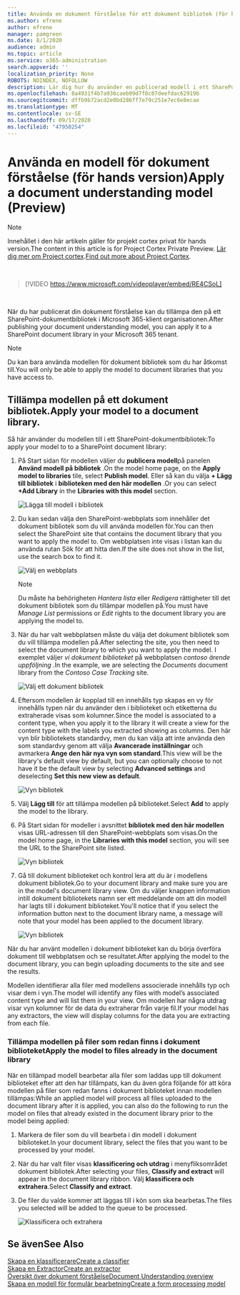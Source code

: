 ```yaml
---
title: Använda en dokument förståelse för ett dokument bibliotek (för hands version)
ms.author: efrene
author: efrene
manager: pamgreen
ms.date: 8/1/2020
audience: admin
ms.topic: article
ms.service: o365-administration
search.appverid: ''
localization_priority: None
ROBOTS: NOINDEX, NOFOLLOW
description: Lär dig hur du använder en publicerad modell i ett SharePoint-dokumentbibliotek.
ms.openlocfilehash: 8a4931f4b7a936caeb99d7f8c07deefdac62919b
ms.sourcegitcommit: dffb9b72acd2e0bd286ff7e79c251e7ec6e8ecae
ms.translationtype: MT
ms.contentlocale: sv-SE
ms.lasthandoff: 09/17/2020
ms.locfileid: "47950254"
---
```

# <a name="apply-a-document-understanding-model-preview"></a><span data-ttu-id="b2b45-103">Använda en modell för dokument förståelse (för hands version)</span><span class="sxs-lookup"><span data-stu-id="b2b45-103">Apply a document understanding model (Preview)</span></span>

> [!Note] 
> <span data-ttu-id="b2b45-104">Innehållet i den här artikeln gäller för projekt cortex privat för hands version.</span><span class="sxs-lookup"><span data-stu-id="b2b45-104">The content in this article is for Project Cortex Private Preview.</span></span> <span data-ttu-id="b2b45-105">[Lär dig mer om Project cortex](https://aka.ms/projectcortex).</span><span class="sxs-lookup"><span data-stu-id="b2b45-105">[Find out more about Project Cortex](https://aka.ms/projectcortex).</span></span>

</br>

> [!VIDEO https://www.microsoft.com/videoplayer/embed/RE4CSoL]

</br>

<span data-ttu-id="b2b45-106">När du har publicerat din dokument förståelse kan du tillämpa den på ett SharePoint-dokumentbibliotek i Microsoft 365-klient organisationen.</span><span class="sxs-lookup"><span data-stu-id="b2b45-106">After publishing your document understanding model, you can apply it to a SharePoint document library in your Microsoft 365 tenant.</span></span>

> [!Note]
> <span data-ttu-id="b2b45-107">Du kan bara använda modellen för dokument bibliotek som du har åtkomst till.</span><span class="sxs-lookup"><span data-stu-id="b2b45-107">You will only be able to apply the model to document libraries that you have access to.</span></span>


## <a name="apply-your-model-to-a-document-library"></a><span data-ttu-id="b2b45-108">Tillämpa modellen på ett dokument bibliotek.</span><span class="sxs-lookup"><span data-stu-id="b2b45-108">Apply your model to a document library.</span></span>

<span data-ttu-id="b2b45-109">Så här använder du modellen till i ett SharePoint-dokumentbibliotek:</span><span class="sxs-lookup"><span data-stu-id="b2b45-109">To apply your model to to a SharePoint document library:</span></span>

1. <span data-ttu-id="b2b45-110">På Start sidan för modellen väljer du **publicera modell**på panelen **Använd modell på bibliotek** .</span><span class="sxs-lookup"><span data-stu-id="b2b45-110">On the model home page, on the **Apply model to libraries** tile, select **Publish model**.</span></span> <span data-ttu-id="b2b45-111">Eller så kan du välja  **+ Lägg till bibliotek** i **biblioteken med den här modellen** .</span><span class="sxs-lookup"><span data-stu-id="b2b45-111">Or you can  select  **+Add Library** in the **Libraries with this model** section.</span></span> </br>

    ![Lägga till modell i bibliotek](../media/content-understanding/apply-to-library.png)</br>

2. <span data-ttu-id="b2b45-113">Du kan sedan välja den SharePoint-webbplats som innehåller det dokument bibliotek som du vill använda modellen för.</span><span class="sxs-lookup"><span data-stu-id="b2b45-113">You can then select the SharePoint site that contains the document library that you want to apply the model to.</span></span> <span data-ttu-id="b2b45-114">Om webbplatsen inte visas i listan kan du använda rutan Sök för att hitta den.</span><span class="sxs-lookup"><span data-stu-id="b2b45-114">If the site does not show in the list, use the search box to find it.</span></span></br>

    ![Välj en webbplats](../media/content-understanding/site-search.png)</br>

    > [!Note]
    > <span data-ttu-id="b2b45-116">Du måste ha behörigheten *Hantera lista* eller *Redigera* rättigheter till det dokument bibliotek som du tillämpar modellen på.</span><span class="sxs-lookup"><span data-stu-id="b2b45-116">You must have *Manage List* permissions or *Edit* rights to the document library you are applying the model to.</span></span></br>

3. <span data-ttu-id="b2b45-117">När du har valt webbplatsen måste du välja det dokument bibliotek som du vill tillämpa modellen på.</span><span class="sxs-lookup"><span data-stu-id="b2b45-117">After selecting the site, you then need to select the document library to which you want to apply the model.</span></span> <span data-ttu-id="b2b45-118">I exemplet väljer *vi dokument biblioteket* på webbplatsen *contoso ärende uppföljning* .</span><span class="sxs-lookup"><span data-stu-id="b2b45-118">In the example, we are selecting the *Documents* document library from the *Contoso Case Tracking* site.</span></span></br>

    ![Välj ett dokument bibliotek](../media/content-understanding/select-doc-library.png)</br>

4. <span data-ttu-id="b2b45-120">Eftersom modellen är kopplad till en innehålls typ skapas en vy för innehålls typen när du använder den i biblioteket och etiketterna du extraherade visas som kolumner.</span><span class="sxs-lookup"><span data-stu-id="b2b45-120">Since the model is associated to a content type, when you apply it to the library it will create a view for the content type with the labels you extracted showing as columns.</span></span> <span data-ttu-id="b2b45-121">Den här vyn blir bibliotekets standardvy, men du kan välja att inte använda den som standardvy genom att välja **Avancerade inställningar** och avmarkera **Ange den här nya vyn som standard**.</span><span class="sxs-lookup"><span data-stu-id="b2b45-121">This view will be the library's default view by default, but you can optionally choose to not have it be the default view by selecting **Advanced settings** and deselecting **Set this new view as default**.</span></span></br>

    ![Vyn bibliotek](../media/content-understanding/library-view.png)</br>

5. <span data-ttu-id="b2b45-123">Välj **Lägg till** för att tillämpa modellen på biblioteket.</span><span class="sxs-lookup"><span data-stu-id="b2b45-123">Select **Add** to apply the model to the library.</span></span> 
6. <span data-ttu-id="b2b45-124">På Start sidan för modeller i avsnittet **bibliotek med den här modellen** visas URL-adressen till den SharePoint-webbplats som visas.</span><span class="sxs-lookup"><span data-stu-id="b2b45-124">On the model home page, in the **Libraries with this model** section, you will see the URL to the SharePoint site listed.</span></span></br>

    ![Vyn bibliotek](../media/content-understanding/selected-library.png)</br>

7. <span data-ttu-id="b2b45-126">Gå till dokument biblioteket och kontrol lera att du är i modellens dokument bibliotek.</span><span class="sxs-lookup"><span data-stu-id="b2b45-126">Go to your document library and make sure you are in the model's document library view.</span></span> <span data-ttu-id="b2b45-127">Om du väljer knappen information intill dokument bibliotekets namn ser ett meddelande om att din modell har lagts till i dokument biblioteket.</span><span class="sxs-lookup"><span data-stu-id="b2b45-127">You'll notice that if you select the information button next to the document library name, a message will note that your model has been applied to the document library.</span></span>

    ![Vyn bibliotek](../media/content-understanding/info-du.png)</br> 


<span data-ttu-id="b2b45-129">När du har använt modellen i dokument biblioteket kan du börja överföra dokument till webbplatsen och se resultatet.</span><span class="sxs-lookup"><span data-stu-id="b2b45-129">After applying the model to the document library, you can begin uploading documents to the site and see the results.</span></span>

<span data-ttu-id="b2b45-130">Modellen identifierar alla filer med modellens associerade innehålls typ och visar dem i vyn.</span><span class="sxs-lookup"><span data-stu-id="b2b45-130">The model will identify any files with model’s associated content type and will list them in your view.</span></span> <span data-ttu-id="b2b45-131">Om modellen har några utdrag visar vyn kolumner för de data du extraherar från varje fil.</span><span class="sxs-lookup"><span data-stu-id="b2b45-131">If your model has any extractors, the view will display columns for the data you are extracting from each file.</span></span>

### <a name="apply-the-model-to-files-already-in-the-document-library"></a><span data-ttu-id="b2b45-132">Tillämpa modellen på filer som redan finns i dokument biblioteket</span><span class="sxs-lookup"><span data-stu-id="b2b45-132">Apply the model to files already in the document library</span></span>

<span data-ttu-id="b2b45-133">När en tillämpad modell bearbetar alla filer som laddas upp till dokument biblioteket efter att den har tillämpats, kan du även göra följande för att köra modellen på filer som redan fanns i dokument biblioteket innan modellen tillämpas:</span><span class="sxs-lookup"><span data-stu-id="b2b45-133">While an applied model will process all files uploaded to the document library after it is applied, you can also do the following to run the model on files that already existed in the document library prior to the model being applied:</span></span>

1. <span data-ttu-id="b2b45-134">Markera de filer som du vill bearbeta i din modell i dokument biblioteket.</span><span class="sxs-lookup"><span data-stu-id="b2b45-134">In your document library, select the files that you want to be processed by your model.</span></span>
2. <span data-ttu-id="b2b45-135">När du har valt filer visas **klassificering och utdrag** i menyfliksområdet dokument bibliotek.</span><span class="sxs-lookup"><span data-stu-id="b2b45-135">After selecting your files, **Classify and extract** will appear in the document library ribbon.</span></span> <span data-ttu-id="b2b45-136">Välj **klassificera och extrahera**.</span><span class="sxs-lookup"><span data-stu-id="b2b45-136">Select **Classify and extract**.</span></span>
3. <span data-ttu-id="b2b45-137">De filer du valde kommer att läggas till i kön som ska bearbetas.</span><span class="sxs-lookup"><span data-stu-id="b2b45-137">The files you selected will be added to the queue to be processed.</span></span>

      ![Klassificera och extrahera](../media/content-understanding/extract-classify.png)</br> 





## <a name="see-also"></a><span data-ttu-id="b2b45-139">Se även</span><span class="sxs-lookup"><span data-stu-id="b2b45-139">See Also</span></span>
[<span data-ttu-id="b2b45-140">Skapa en klassificerare</span><span class="sxs-lookup"><span data-stu-id="b2b45-140">Create a classifier</span></span>](create-a-classifier.md)</br>
[<span data-ttu-id="b2b45-141">Skapa en Extractor</span><span class="sxs-lookup"><span data-stu-id="b2b45-141">Create an extractor</span></span>](create-an-extractor.md)</br>
[<span data-ttu-id="b2b45-142">Översikt över dokument förståelse</span><span class="sxs-lookup"><span data-stu-id="b2b45-142">Document Understanding overview</span></span>](document-understanding-overview.md)</br>
[<span data-ttu-id="b2b45-143">Skapa en modell för formulär bearbetning</span><span class="sxs-lookup"><span data-stu-id="b2b45-143">Create a form processing model</span></span>](create-a-form-processing-model.md)  




